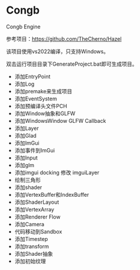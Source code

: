 # Congb
Congb Engine

参考项目：https://github.com/TheCherno/Hazel

该项目使用vs2022编译，只支持Windows。

双击运行项目目录下GenerateProject.bat即可生成项目。

- 添加EntryPoint
- 添加Log
- 添加premake来生成项目
- 添加EventSystem
- 添加预编译头文件PCH
- 添加Window抽象和GLFW
- 添加WindowsWindow GLFW Callback
- 添加Layer
- 添加Glad
- 添加ImGui
- 添加事件到ImGui
- 添加Input
- 添加glm
- 添加imgui docking 修改 imguiLayer
- 绘制三角形
- 添加shader
- 添加VertexBuffer和IndexBuffer
- 添加ShaderLayout
- 添加VertexArray
- 添加Renderer Flow
- 添加Camera
- 代码移动到Sandbox
- 添加Timestep
- 添加transform
- 添加Shader抽象
- 添加初始纹理

